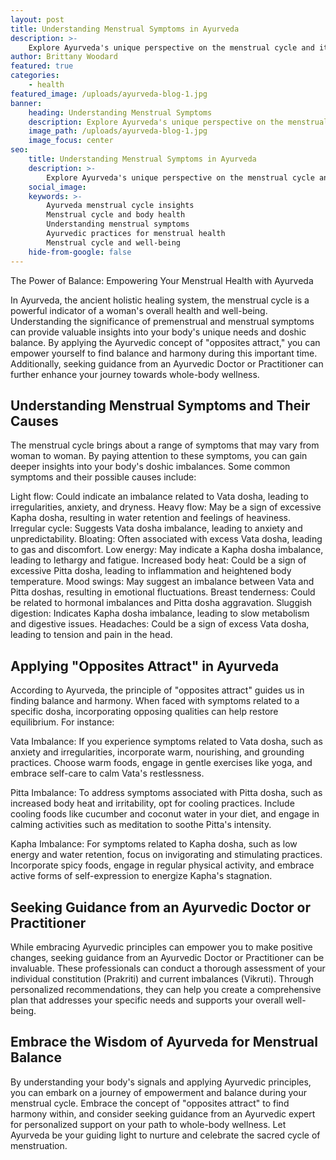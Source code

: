 ```yaml
---
layout: post
title: Understanding Menstrual Symptoms in Ayurveda
description: >-
    Explore Ayurveda's unique perspective on the menstrual cycle and its connection to overall health.
author: Brittany Woodard
featured: true
categories:
    - health
featured_image: /uploads/ayurveda-blog-1.jpg
banner:
    heading: Understanding Menstrual Symptoms
    description: Explore Ayurveda's unique perspective on the menstrual cycle and its connection to overall health.
    image_path: /uploads/ayurveda-blog-1.jpg
    image_focus: center
seo:
    title: Understanding Menstrual Symptoms in Ayurveda
    description: >-
        Explore Ayurveda's unique perspective on the menstrual cycle and its connection to overall health.
    social_image:
    keywords: >-
        Ayurveda menstrual cycle insights
        Menstrual cycle and body health
        Understanding menstrual symptoms
        Ayurvedic practices for menstrual health
        Menstrual cycle and well-being
    hide-from-google: false
---
```


The Power of Balance: Empowering Your Menstrual Health with Ayurveda

In Ayurveda, the ancient holistic healing system, the menstrual cycle is a powerful indicator of a woman's overall health and well-being. Understanding the significance of premenstrual and menstrual symptoms can provide valuable insights into your body's unique needs and doshic balance. By applying the Ayurvedic concept of "opposites attract," you can empower yourself to find balance and harmony during this important time. Additionally, seeking guidance from an Ayurvedic Doctor or Practitioner can further enhance your journey towards whole-body wellness.

## Understanding Menstrual Symptoms and Their Causes

The menstrual cycle brings about a range of symptoms that may vary from woman to woman. By paying attention to these symptoms, you can gain deeper insights into your body's doshic imbalances. Some common symptoms and their possible causes include:

Light flow: Could indicate an imbalance related to Vata dosha, leading to irregularities, anxiety, and dryness.
Heavy flow: May be a sign of excessive Kapha dosha, resulting in water retention and feelings of heaviness.
Irregular cycle: Suggests Vata dosha imbalance, leading to anxiety and unpredictability.
Bloating: Often associated with excess Vata dosha, leading to gas and discomfort.
Low energy: May indicate a Kapha dosha imbalance, leading to lethargy and fatigue.
Increased body heat: Could be a sign of excessive Pitta dosha, leading to inflammation and heightened body temperature.
Mood swings: May suggest an imbalance between Vata and Pitta doshas, resulting in emotional fluctuations.
Breast tenderness: Could be related to hormonal imbalances and Pitta dosha aggravation.
Sluggish digestion: Indicates Kapha dosha imbalance, leading to slow metabolism and digestive issues.
Headaches: Could be a sign of excess Vata dosha, leading to tension and pain in the head.

## Applying "Opposites Attract" in Ayurveda

According to Ayurveda, the principle of "opposites attract" guides us in finding balance and harmony. When faced with symptoms related to a specific dosha, incorporating opposing qualities can help restore equilibrium. For instance:

Vata Imbalance: If you experience symptoms related to Vata dosha, such as anxiety and irregularities, incorporate warm, nourishing, and grounding practices. Choose warm foods, engage in gentle exercises like yoga, and embrace self-care to calm Vata's restlessness.

Pitta Imbalance: To address symptoms associated with Pitta dosha, such as increased body heat and irritability, opt for cooling practices. Include cooling foods like cucumber and coconut water in your diet, and engage in calming activities such as meditation to soothe Pitta's intensity.

Kapha Imbalance: For symptoms related to Kapha dosha, such as low energy and water retention, focus on invigorating and stimulating practices. Incorporate spicy foods, engage in regular physical activity, and embrace active forms of self-expression to energize Kapha's stagnation.

## Seeking Guidance from an Ayurvedic Doctor or Practitioner

While embracing Ayurvedic principles can empower you to make positive changes, seeking guidance from an Ayurvedic Doctor or Practitioner can be invaluable. These professionals can conduct a thorough assessment of your individual constitution (Prakriti) and current imbalances (Vikruti). Through personalized recommendations, they can help you create a comprehensive plan that addresses your specific needs and supports your overall well-being.

## Embrace the Wisdom of Ayurveda for Menstrual Balance

By understanding your body's signals and applying Ayurvedic principles, you can embark on a journey of empowerment and balance during your menstrual cycle. Embrace the concept of "opposites attract" to find harmony within, and consider seeking guidance from an Ayurvedic expert for personalized support on your path to whole-body wellness. Let Ayurveda be your guiding light to nurture and celebrate the sacred cycle of menstruation.